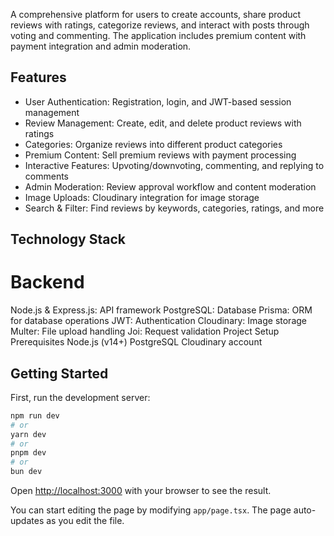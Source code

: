 A comprehensive platform for users to create accounts, share product reviews with ratings, categorize reviews, and interact with posts through voting and commenting. The application includes premium content with payment integration and admin moderation.

## Features
- User Authentication: Registration, login, and JWT-based session management
- Review Management: Create, edit, and delete product reviews with ratings
- Categories: Organize reviews into different product categories
- Premium Content: Sell premium reviews with payment processing
- Interactive Features: Upvoting/downvoting, commenting, and replying to comments
- Admin Moderation: Review approval workflow and content moderation
- Image Uploads: Cloudinary integration for image storage
- Search & Filter: Find reviews by keywords, categories, ratings, and more
  
## Technology Stack
# Backend
Node.js & Express.js: API framework
PostgreSQL: Database
Prisma: ORM for database operations
JWT: Authentication
Cloudinary: Image storage
Multer: File upload handling
Joi: Request validation
Project Setup
Prerequisites
Node.js (v14+)
PostgreSQL
Cloudinary account

## Getting Started

First, run the development server:

```bash
npm run dev
# or
yarn dev
# or
pnpm dev
# or
bun dev
```

Open [http://localhost:3000](http://localhost:3000) with your browser to see the result.

You can start editing the page by modifying `app/page.tsx`. The page auto-updates as you edit the file.


